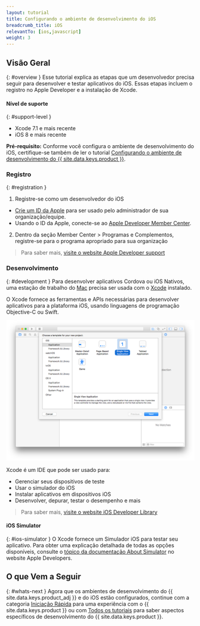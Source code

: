 ```yaml
---
layout: tutorial
title: Configurando o ambiente de desenvolvimento do iOS
breadcrumb_title: iOS
relevantTo: [ios,javascript]
weight: 3
---
```

<!-- NLS_CHARSET=UTF-8 -->
## Visão Geral
{: #overview }
Esse tutorial explica as etapas que um desenvolvedor precisa seguir para desenvolver e testar aplicativos do iOS. Essas etapas incluem o registro no Apple Developer e a instalação de Xcode.

#### Nível de suporte
{: #support-level }

* Xcode 7.1 e mais recente
* iOS 8 e mais recente

**Pré-requisito:** Conforme você configura o ambiente de desenvolvimento do iOS, certifique-se também de ler o tutorial [Configurando o ambiente de desenvolvimento do {{ site.data.keys.product }}](../mobilefirst/).

### Registro
{: #registration }
1. Registre-se como um desenvolvedor do iOS
 - [Crie um ID da Apple](https://appleid.apple.com/account) para ser usado pelo administrador de sua organização/equipe.
 - Usando o ID da Apple, conecte-se ao [Apple Developer Member Center](https://developer.apple.com/).
2. Dentro da seção Member Center > Programas e Complementos, registre-se para o programa apropriado para sua organização

> Para saber mais, [visite o website Apple Developer support](https://developer.apple.com/support/)

### Desenvolvimento
{: #development }
Para desenvolver aplicativos Cordova ou iOS Nativos, uma estação de trabalho do [Mac](https://www.apple.com/mac/) precisa ser usada com o [Xcode](https://developer.apple.com/xcode/) instalado.

O Xcode fornece as ferramentas e APIs necessárias para desenvolver aplicativos para a plataforma iOS, usando linguagens de programação Objective-C ou Swift.</p>

![xcode IDE](xcode.png)

Xcode é um IDE que pode ser usado para:

- Gerenciar seus dispositivos de teste
- Usar o simulador do iOS
- Instalar aplicativos em dispositivos iOS
- Desenvolver, depurar, testar o desempenho e mais

> Para saber mais, [visite o website iOS Developer Library](https://developer.apple.com/library/ios/navigation/)

#### iOS Simulator
{: #ios-simulator }
O Xcode fornece um Simulador iOS para testar seu aplicativo. Para obter uma explicação detalhada de todas as opções disponíveis, consulte o [tópico da documentação About Simulator](https://developer.apple.com/library/ios/documentation/IDEs/Conceptual/iOS_Simulator_Guide/Introduction/Introduction.html) no website Apple Developers.

## O que Vem a Seguir
{: #whats-next }
Agora que os ambientes de desenvolvimento do {{ site.data.keys.product_adj }} e do iOS estão configurados, continue com a categoria [Iniciação Rápida](../../../quick-start/ios/) para uma experiência com o {{ site.data.keys.product }} ou com [Todos os tutoriais](../../../all-tutorials) para saber aspectos específicos de desenvolvimento do {{ site.data.keys.product }}.

